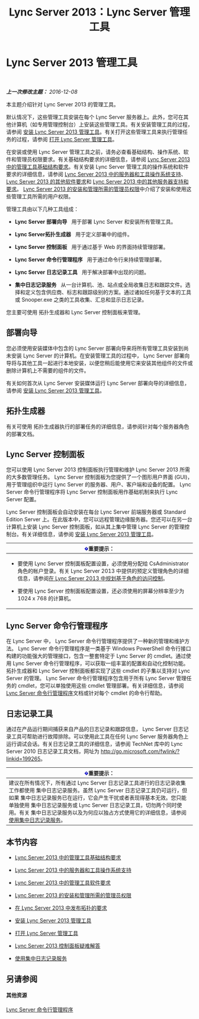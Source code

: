 ﻿---
title: Lync Server 2013：Lync Server 管理工具
TOCTitle: Lync Server 管理工具
ms:assetid: 9b006f93-4f3d-461d-89b8-e80a34fdb3c5
ms:mtpsurl: https://technet.microsoft.com/zh-cn/library/Gg195756(v=OCS.15)
ms:contentKeyID: 49313708
ms.date: 12/10/2016
mtps_version: v=OCS.15
ms.translationtype: HT
---

# Lync Server 2013 管理工具

 

_**上一次修改主题：** 2016-12-08_

本主题介绍针对 Lync Server 2013 的管理工具。

默认情况下，这些管理工具安装在每个 Lync Server 服务器上。此外，您可在其他计算机（如专用管理控制台）上安装这些管理工具。有关安装管理工具的过程，请参阅 [安装 Lync Server 2013 管理工具](lync-server-2013-install-lync-server-administrative-tools.md)。有关打开这些管理工具来执行管理任务的过程，请参阅 [打开 Lync Server 管理工具](lync-server-2013-open-lync-server-administrative-tools.md)。

在安装或使用 Lync Server 管理工具之前，请务必查看基础结构、操作系统、软件和管理员权限要求。有关基础结构要求的详细信息，请参阅 [Lync Server 2013 中的管理工具基础结构要求](lync-server-2013-administrative-tools-infrastructure-requirements.md)。有关安装 Lync Server 管理工具的操作系统和软件要求的详细信息，请参阅 [Lync Server 2013 中的服务器和工具操作系统支持](lync-server-2013-server-and-tools-operating-system-support.md)、 [Lync Server 2013 的其他软件要求](lync-server-2013-additional-software-requirements.md)和 [Lync Server 2013 中的其他服务器支持和要求](lync-server-2013-additional-server-support-and-requirements.md)。 [Lync Server 2013 的安装和管理所需的管理员权限](lync-server-2013-administrator-rights-and-permissions-required-for-setup-and-administration.md)中介绍了安装和使用这些管理工具所需的用户权限。

管理工具由以下几种工具组成：

  - **Lync Server 部署向导**   用于部署 Lync Server 和安装所有管理工具。

  - **Lync Server拓扑生成器**   用于定义部署中的组件。

  - **Lync Server 控制面板**   用于通过基于 Web 的界面持续管理部署。

  - **Lync Server 命令行管理程序**   用于通过命令行来持续管理部署。

  - **Lync Server 日志记录工具**   用于解决部署中出现的问题。

  - **集中日志记录服务**   从一台计算机、池、站点或全局收集日志和跟踪文件。选择和定义包含供应商、标志和跟踪级别的方案。通过诸如任何基于文本的工具或 Snooper.exe 之类的工具收集、汇总和显示日志记录。

您主要可使用 拓扑生成器和 Lync Server 控制面板来管理。

## 部署向导

您必须使用安装媒体中包含的 Lync Server 部署向导来将所有管理工具安装到尚未安装 Lync Server 的计算机。在安装管理工具的过程中， Lync Server 部署向导将与其他工具一起进行本地安装，以便您稍后能使用它来安装其他组件的文件或删除计算机上不需要的组件的文件。

有关如何首次从 Lync Server 安装媒体运行 Lync Server 部署向导的详细信息，请参阅 [安装 Lync Server 2013 管理工具](lync-server-2013-install-lync-server-administrative-tools.md)。

## 拓扑生成器

有关可使用 拓扑生成器执行的部署任务的详细信息，请参阅针对每个服务器角色的部署文档。

## Lync Server 控制面板

您可以使用 Lync Server 2013 控制面板执行管理和维护 Lync Server 2013 所需的大多数管理任务。 Lync Server 控制面板为您提供了一个图形用户界面 (GUI)，用于管理组织中运行 Lync Server 的服务器、用户、客户端和设备的配置。 Lync Server 命令行管理程序将 Lync Server 控制面板用作基础机制来执行 Lync Server 配置。

Lync Server 控制面板会自动安装在每台 Lync Server 前端服务器或 Standard Edition Server 上。在此版本中，您可以远程管理边缘服务器。您还可以在另一台计算机上安装 Lync Server 控制面板，如从其上集中管理 Lync Server 的管理控制台。有关详细信息，请参阅 [安装 Lync Server 2013 管理工具](lync-server-2013-install-lync-server-administrative-tools.md)。

<table>
<colgroup>
<col style="width: 100%" />
</colgroup>
<thead>
<tr class="header">
<th><img src="images/Gg398794.important(OCS.15).gif" title="important" alt="important" />重要提示：</th>
</tr>
</thead>
<tbody>
<tr class="odd">
<td><ul>
<li><p>要使用 Lync Server 控制面板配置设置，必须使用分配给 CsAdministrator 角色的帐户登录。有关 Lync Server 2013 中提供的预定义管理角色的详细信息，请参阅<a href="lync-server-2013-planning-for-role-based-access-control.md">在 Lync Server 2013 中规划基于角色的访问控制</a>。</p></li>
<li><p>要使用 Lync Server 控制面板配置设置，还必须使用的屏幕分辨率至少为 1024 x 768 的计算机。</p></li>
</ul></td>
</tr>
</tbody>
</table>


## Lync Server 命令行管理程序

在 Lync Server 中， Lync Server 命令行管理程序提供了一种新的管理和维护方法。 Lync Server 命令行管理程序是一类基于 Windows PowerShell 命令行接口 构建的功能强大的管理接口，包含一整套特定于 Lync Server 的 cmdlet。通过使用 Lync Server 命令行管理程序，可以获取一组丰富的配置和自动化控制功能。 拓扑生成器和 Lync Server 控制面板都实现了这些 cmdlet 的子集以支持对 Lync Server 的管理。 Lync Server 命令行管理程序包含用于所有 Lync Server 管理任务的 cmdlet，您可以单独使用这些 cmdlet 管理部署。有关详细信息，请参阅 [Lync Server 命令行管理程序](lync-server-2013-lync-server-management-shell.md)文档或针对每个 cmdlet 的命令行帮助。

## 日志记录工具

通过在产品运行期间捕获来自产品的日志记录和跟踪信息， Lync Server 日志记录工具可帮助进行故障排除。可以使用此工具在任何 Lync Server 服务器角色上运行调试会话。有关日志记录工具的详细信息，请参阅 TechNet 库中的 Lync Server 2010 日志记录工具文档，网址为 <http://go.microsoft.com/fwlink/?linkid=199265>。

<table>
<thead>
<tr class="header">
<th><img src="images/Gg398794.important(OCS.15).gif" title="important" alt="important" />重要提示：</th>
</tr>
</thead>
<tbody>
<tr class="odd">
<td>建议在所有情况下，所有通过 Lync Server 日志记录工具进行的日志记录收集工作都使用 集中日志记录服务。虽然 Lync Server 日志记录工具仍可运行，但如果 集中日志记录服务已在运行，它会产生干扰或者表现得基本无效。您只能单独使用 集中日志记录服务或 Lync Server 日志记录工具，切勿两个同时使用。有关 集中日志记录服务以及为何应以独占方式使用它的详细信息，请参阅 <a href="lync-server-2013-using-the-centralized-logging-service.md">使用集中日志记录服务</a>。</td>
</tr>
</tbody>
</table>


## 本节内容

  - [Lync Server 2013 中的管理工具基础结构要求](lync-server-2013-administrative-tools-infrastructure-requirements.md)

  - [Lync Server 2013 中的服务器和工具操作系统支持](lync-server-2013-server-and-tools-operating-system-support.md)

  - [Lync Server 2013 中的管理工具软件要求](lync-server-2013-administrative-tools-software-requirements.md)

  - [Lync Server 2013 的安装和管理所需的管理员权限](lync-server-2013-administrator-rights-and-permissions-required-for-setup-and-administration.md)

  - [在 Lync Server 2013 中发布拓扑的要求](lync-server-2013-requirements-to-publish-a-topology.md)

  - [安装 Lync Server 2013 管理工具](lync-server-2013-install-lync-server-administrative-tools.md)

  - [打开 Lync Server 管理工具](lync-server-2013-open-lync-server-administrative-tools.md)

  - [Lync Server 2013 控制面板疑难解答](lync-server-2013-troubleshooting-lync-server-2013-control-panel.md)

  - [使用集中日志记录服务](lync-server-2013-using-the-centralized-logging-service.md)

## 另请参阅

#### 其他资源

[Lync Server 命令行管理程序](lync-server-2013-lync-server-management-shell.md)

